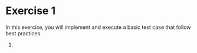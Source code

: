 # Exercise 1

In this exercise, you will implement and execute a basic test case that follow best practices.

1. 